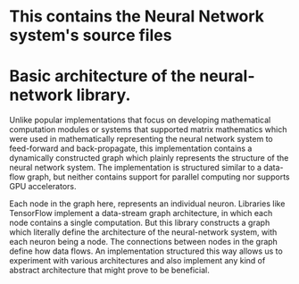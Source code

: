 # This contains the Neural Network system's source files


# Basic architecture of the neural-network library.

Unlike popular implementations that focus on developing mathematical computation modules or systems that supported matrix mathematics which were used in mathematically representing the neural network system to feed-forward and back-propagate, this implementation contains a dynamically constructed graph which plainly represents the structure of the neural network system. The implementation is structured similar to a data-flow graph, but neither contains support for parallel computing nor supports GPU accelerators. 

Each node in the graph here, represents an individual neuron. Libraries like TensorFlow implement a data-stream graph architecture, in which each node contains a single computation. But this library constructs a graph which literally define the architecture of the neural-network system, with each neuron being a node. The connections between nodes in the graph define how data flows. An implementation structured this way allows us to experiment with various architectures and also implement any kind of abstract architecture that might prove to be beneficial.    
